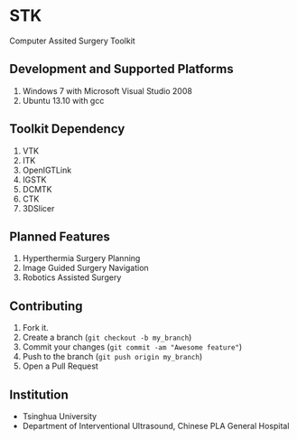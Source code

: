 STK
===
Computer Assited Surgery Toolkit


Development and Supported Platforms
------------
1. Windows 7 with Microsoft Visual Studio 2008
2. Ubuntu 13.10 with gcc

Toolkit Dependency
------------
1. VTK
2. ITK
3. OpenIGTLink
4. IGSTK
5. DCMTK
6. CTK
7. 3DSlicer


Planned Features
------------
1. Hyperthermia Surgery Planning 
2. Image Guided Surgery Navigation
3. Robotics Assisted Surgery


Contributing
------------

1. Fork it.
2. Create a branch (`git checkout -b my_branch`)
3. Commit your changes (`git commit -am "Awesome feature"`)
4. Push to the branch (`git push origin my_branch`)
5. Open a Pull Request


Institution
------------
* Tsinghua University
* Department of Interventional Ultrasound, Chinese PLA General Hospital


